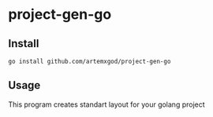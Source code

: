 # project-gen-go

## Install

`go install github.com/artemxgod/project-gen-go`

## Usage
This program creates standart layout for your golang project